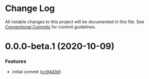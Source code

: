 # Change Log

All notable changes to this project will be documented in this file.
See [Conventional Commits](https://conventionalcommits.org) for commit guidelines.

# 0.0.0-beta.1 (2020-10-09)


### Features

* initial commit ([cc94d3d](https://github.com/Schalltech/honeycomb-marketplace/commit/cc94d3d9f54ee4952477b599a40b287415c8413f))
